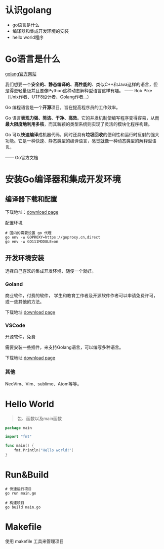 # 认识golang
- go语言是什么
- 编译器和集成开发环境的安装
- hello world程序

# Go语言是什么

[golang官方网站](https://golang.google.cn/)

我们想要一个**安全的、静态编译的、高性能的**、类似C++和Java这样的语言，但是得更轻量级并且要像Python这种动态解释型语言这样有趣。 —— Rob Pike（Unix作者、UTF8设计者、Golang作者...）

Go 编程语言是一个**开源**项目，旨在提高程序员的工作效率。

Go 语言**表现力强、简洁、干净、高效**。它的并发机制使编写程序变得容易，从而**最大限度地利用多核**，而其新颖的类型系统则实现了灵活的模块化程序构建。

Go 可以**快速编译**成机器代码，同时还具有**垃圾回收**的便利性和运行时反射的强大功能。它是一种快速、静态类型的编译语言，感觉就像一种动态类型的解释型语言。

—— Go官方文档



# 安装Go编译器和集成开发环境

## 编译器下载和配置

下载地址：[download page](https://golang.google.cn/dl/)

配置环境
```shell
# 国内的需要设置 go 代理
go env -w GOPROXY=https://goproxy.cn,direct
go env -w GO111MODULE=on
```

## 开发环境安装

选择自己喜欢的集成开发环境，随便一个就好。

### Goland

商业软件，付费的软件， 学生和教育工作者及开源软件作者可以申请免费许可，或一些其他的方法。

下载地址 [download page](https://www.jetbrains.com/zh-cn/go/)

### VSCode
开源软件，免费

需要安装一些插件，来支持Golang语言，可以编写多种语言。

下载地址 [download page](https://code.visualstudio.com/Download)

### 其他
NeoVim、Vim、sublime、Atom等等。

# Hello World
> 包、函数以及main函数
```go
package main

import "fmt"

func main() {
	fmt.Println("Hello world!")
}
```

# Run&Build
```shell
# 快速运行项目
go run main.go

# 构建项目
go build main.go
```

# Makefile
使用 makefile 工具来管理项目
